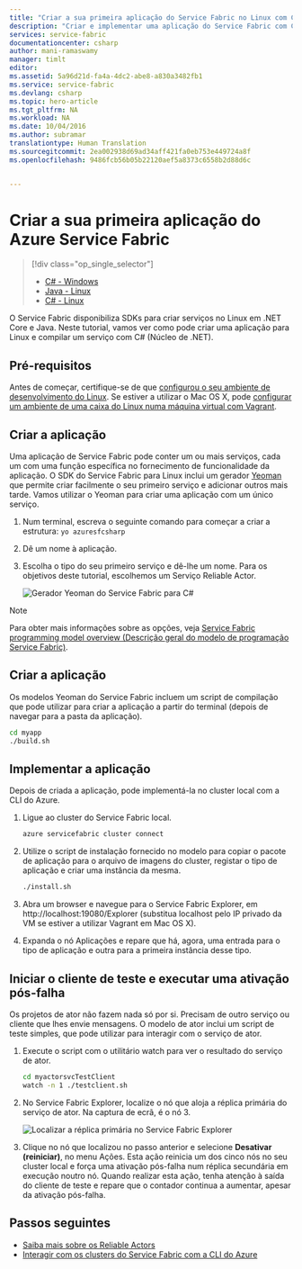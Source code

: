```yaml
---
title: "Criar a sua primeira aplicação do Service Fabric no Linux com C# | Microsoft Docs"
description: "Criar e implementar uma aplicação do Service Fabric com C#"
services: service-fabric
documentationcenter: csharp
author: mani-ramaswamy
manager: timlt
editor: 
ms.assetid: 5a96d21d-fa4a-4dc2-abe8-a830a3482fb1
ms.service: service-fabric
ms.devlang: csharp
ms.topic: hero-article
ms.tgt_pltfrm: NA
ms.workload: NA
ms.date: 10/04/2016
ms.author: subramar
translationtype: Human Translation
ms.sourcegitcommit: 2ea002938d69ad34aff421fa0eb753e449724a8f
ms.openlocfilehash: 9486fcb56b05b22120aef5a8373c6558b2d88d6c


---
```

# <a name="create-your-first-azure-service-fabric-application"></a>Criar a sua primeira aplicação do Azure Service Fabric
> [!div class="op_single_selector"]
> * [C# - Windows](service-fabric-create-your-first-application-in-visual-studio.md)
> * [Java - Linux](service-fabric-create-your-first-linux-application-with-java.md)
> * [C# - Linux](service-fabric-create-your-first-linux-application-with-csharp.md)
> 
> 

O Service Fabric disponibiliza SDKs para criar serviços no Linux em .NET Core e Java. Neste tutorial, vamos ver como pode criar uma aplicação para Linux e compilar um serviço com C# (Núcleo de .NET).

## <a name="prerequisites"></a>Pré-requisitos
Antes de começar, certifique-se de que [configurou o seu ambiente de desenvolvimento do Linux](service-fabric-get-started-linux.md). Se estiver a utilizar o Mac OS X, pode [configurar um ambiente de uma caixa do Linux numa máquina virtual com Vagrant](service-fabric-get-started-mac.md).

## <a name="create-the-application"></a>Criar a aplicação
Uma aplicação de Service Fabric pode conter um ou mais serviços, cada um com uma função específica no fornecimento de funcionalidade da aplicação. O SDK do Service Fabric para Linux inclui um gerador [Yeoman](http://yeoman.io/) que permite criar facilmente o seu primeiro serviço e adicionar outros mais tarde. Vamos utilizar o Yeoman para criar uma aplicação com um único serviço.

1. Num terminal, escreva o seguinte comando para começar a criar a estrutura: `yo azuresfcsharp`
2. Dê um nome à aplicação.
3. Escolha o tipo do seu primeiro serviço e dê-lhe um nome. Para os objetivos deste tutorial, escolhemos um Serviço Reliable Actor.
   
   ![Gerador Yeoman do Service Fabric para C#][sf-yeoman]

> [!NOTE]
> Para obter mais informações sobre as opções, veja [Service Fabric programming model overview (Descrição geral do modelo de programação Service Fabric)](service-fabric-choose-framework.md).
> 
> 

## <a name="build-the-application"></a>Criar a aplicação
Os modelos Yeoman do Service Fabric incluem um script de compilação que pode utilizar para criar a aplicação a partir do terminal (depois de navegar para a pasta da aplicação).

  ```bash
 cd myapp 
 ./build.sh 
  ```

## <a name="deploy-the-application"></a>Implementar a aplicação
Depois de criada a aplicação, pode implementá-la no cluster local com a CLI do Azure.

1. Ligue ao cluster do Service Fabric local.
   
    ```bash
    azure servicefabric cluster connect
    ```
2. Utilize o script de instalação fornecido no modelo para copiar o pacote de aplicação para o arquivo de imagens do cluster, registar o tipo de aplicação e criar uma instância da mesma.
   
    ```bash
    ./install.sh
    ```
3. Abra um browser e navegue para o Service Fabric Explorer, em http://localhost:19080/Explorer (substitua localhost pelo IP privado da VM se estiver a utilizar Vagrant em Mac OS X).
4. Expanda o nó Aplicações e repare que há, agora, uma entrada para o tipo de aplicação e outra para a primeira instância desse tipo.

## <a name="start-the-test-client-and-perform-a-failover"></a>Iniciar o cliente de teste e executar uma ativação pós-falha
Os projetos de ator não fazem nada só por si. Precisam de outro serviço ou cliente que lhes envie mensagens. O modelo de ator inclui um script de teste simples, que pode utilizar para interagir com o serviço de ator.

1. Execute o script com o utilitário watch para ver o resultado do serviço de ator.
   
    ```bash
    cd myactorsvcTestClient
    watch -n 1 ./testclient.sh
    ```
2. No Service Fabric Explorer, localize o nó que aloja a réplica primária do serviço de ator. Na captura de ecrã, é o nó 3.
   
    ![Localizar a réplica primária no Service Fabric Explorer][sfx-primary]
3. Clique no nó que localizou no passo anterior e selecione **Desativar (reiniciar)**, no menu Ações. Esta ação reinicia um dos cinco nós no seu cluster local e força uma ativação pós-falha num réplica secundária em execução noutro nó. Quando realizar esta ação, tenha atenção à saída do cliente de teste e repare que o contador continua a aumentar, apesar da ativação pós-falha.

## <a name="next-steps"></a>Passos seguintes
* [Saiba mais sobre os Reliable Actors](service-fabric-reliable-actors-introduction.md)
* [Interagir com os clusters do Service Fabric com a CLI do Azure](service-fabric-azure-cli.md)

<!-- Images -->
[sf-yeoman]: ./media/service-fabric-create-your-first-linux-application-with-csharp/yeoman-csharp.png
[sfx-primary]: ./media/service-fabric-create-your-first-linux-application-with-csharp/sfx-primary.png



<!--HONumber=Nov16_HO2-->



